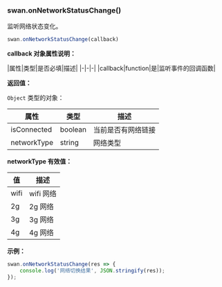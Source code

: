 ### swan.onNetworkStatusChange()

监听网络状态变化。

```js
swan.onNetworkStatusChange(callback)
```

**callback 对象属性说明：**

|属性|类型|是否必填|描述|
|-|-|-|
|callback|function|是|监听事件的回调函数|

**返回值：**

`Object` 类型的对象：

|属性|类型|描述|
|-|-|-|
|isConnected|boolean|当前是否有网络链接|
|networkType|string|网络类型|

**networkType 有效值：**

|值|描述|
|-|-|
|wifi|wifi 网络|
|2g	|2g 网络|
|3g	|3g 网络|
|4g	|4g 网络|


**示例：**

```js
swan.onNetworkStatusChange(res => {
    console.log('网络切换结果', JSON.stringify(res));
});
```